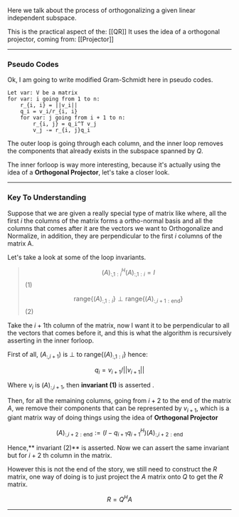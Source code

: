 Here we talk about the process of orthogonalizing a given linear independent subspace. 

This is the practical aspect of the: [[QR]]
It uses the idea of a orthogonal projector, coming from: [[Projector]]

---

### **Pseudo Codes**

Ok, I am going to write modified Gram-Schmidt here in pseudo codes. 

```suedo
Let var: V be a matrix
for var: i going from 1 to n: 
	r_{i, i} = ||v_i||
	q_i = v_i/r_{i, i}
	for var: j going from i + 1 to n: 
		r_{i, j} = q_i^T v_j
		v_j -= r_{i, j}q_i
```

The outer loop is going through each column, and the inner loop removes the components that already exists in the subspace spanned by $Q$. 

The inner forloop is way more interesting, because it's actually using the idea of a **Orthogonal Projector**, let's take a closer look. 

---
### **Key To Understanding**

Suppose that we are given a really special type of matrix like where, all the first $i$ the columns of the matrix forms a ortho-normal basis and all the columns that comes after it are the vectors we want to Orthogonalize and Normalize, in addition, they are perpendicular to the first $i$ columns of the matrix A. 

Let's take a look at some of the loop invariants.

> $$(A)_{:, 1:i}^H(A)_{:, 1:i} = I$$
> (1)
> 
> $$\text{range}\{(A)_{:, 1:i}\}\perp \text{range}\{(A)_{:, i + 1:\text{end}}\}$$ 
> (2)

Take the $i + 1$th column of the matrix, now I want it to be perpendicular to all the vectors that comes before it, and this is what the algorithm is recursively asserting in the inner forloop. 

First of all, $(A_{:, i + 1})$ is $\perp$ to $\text{range}\{(A)_{:, 1:i}\}$ hence:

$$q_i = v_{i + 1}/||v_{i + 1}||$$

Where $v_i$ is $(A)_{:, i + 1}$, then **invariant (1)** is asserted . 

Then, for all the remaining columns, going from $i + 2$ to the end of the matrix $A$, we remove their components that can be represented by $v_{i + 1}$, which is a giant matrix way of doing things using the idea of **Orthogonal Projector**

$$(A)_{:, i + 2:\text{end}}:=(I - q_{i+1}q_{i+1}^H)(A)_{:, i + 2:\text{end}}$$

Hence,** invariant (2)** is asserted. Now we can assert the same invariant but for $i + 2$ th column in the matrix. 

However this is not the end of the story, we still need to construct the $R$ matrix, one way of doing is to just project the $A$ matrix onto $Q$ to get the $R$ matrix. 

$$R = Q^HA$$

---
